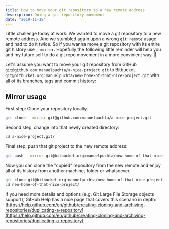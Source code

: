 ```yaml
---
title: How to move your git repository to a new remote address
description: Doing a git repository movement
date: "2019-11-18"
---
```


Little challenge today at work: We wanted to move a git repository to a new remote address.
And we stumbled again upon a wrong `git remote` usage and had to do it twice. So if you wanna move a git repository with its entire git history use `--mirror`. Hopefully the following little reminder will help you and my future self to do a git repo movement in a more convinient way. 🌱

Let's assume you want to move your git repository from GitHub `git@github.com:manuelpuchta/a-nice-project.git` to Bitbucket `git@bitbucket.org:manuelpuchta/new-home-of-that-nice-project.git` with all of its branches, tags and commit history:

## Mirror usage

First step: Clone your repository locally.

```sh
git clone --mirror git@github.com:manuelpuchta/a-nice-project.git
```

Second step, change into that newly created directory:

```sh
cd a-nice-project.git/
```

Final step, push that git project to the new remote address:

```sh
git push --mirror git@bitbucket.org:manuelpuchta/new-home-of-that-nice-project.git
```

Now you can clone the "copied" repository from the new remote and enjoy all of its history from another machine, folder or whatsoever.

```sh
git clone git@bitbucket.org:manuelpuchta/new-home-of-that-nice-project.git
cd new-home-of-that-nice-project/
```

If you need more details and options (e.g. Git Large File Storage objects support), GitHub Help has a nice page that covers this scenario in depth: [https://help.github.com/en/github/creating-cloning-and-archiving-repositories/duplicating-a-repository](https://help.github.com/en/github/creating-cloning-and-archiving-repositories/duplicating-a-repository).
